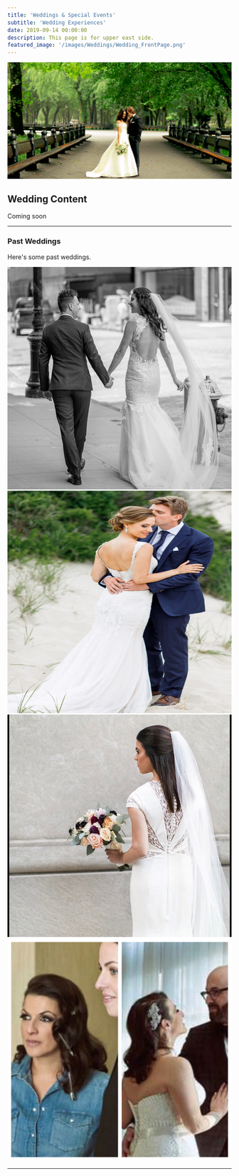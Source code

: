 ```yaml
---
title: 'Weddings & Special Events'
subtitle: 'Wedding Experiences'
date: 2019-09-14 00:00:00
description: This page is for upper east side.
featured_image: '/images/Weddings/Wedding_FrontPage.png'
---
```


![](/images/Weddings/Wedding_FrontPage.png)

## Wedding Content

Coming soon

---

### Past Weddings

Here's some past weddings.

<div class="gallery" data-columns="1">
	<img src="/images/Weddings/Wedding_1.jpg" style="width:700px;height:500px;">
	<img src="/images/Weddings/Wedding_2.jpg" style="width:700px;height:500px;">
	<img src="/images/Weddings/Wedding_3.jpg" style="width:700px;height:500px;">
	<img src="/images/Weddings/Wedding_4.jpg" style="width:700px;height:500px;">
</div>

---
